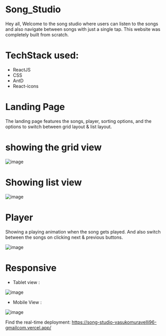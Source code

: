 # Song_Studio

Hey all, Welcome to the song studio where users can listen to the songs and also navigate between songs with just a single tap. This website was completely built from scratch.

# TechStack used: 
- ReactJS
- CSS
- AntD
- React-icons

# Landing Page

The landing page features the songs, player, sorting options, and the options to switch between grid layout & list layout.

# showing the grid view

![image](https://user-images.githubusercontent.com/91777048/158012095-4af2ef1a-8e2c-47fd-a1f7-caf1c00a102f.png)

# Showing list view

![image](https://user-images.githubusercontent.com/91777048/158012269-35286d5c-f996-44bd-8df9-980b86b5fe45.png)

# Player

Showing a playing animation when the song gets played. And also switch between the songs on clicking next & previous buttons.

![image](https://user-images.githubusercontent.com/91777048/158012323-29d5a292-2198-4796-aae6-d2c3aceff3e3.png)

# Responsive 

- Tablet view : 

![image](https://user-images.githubusercontent.com/91777048/158012388-acda33ad-5e37-43c5-8a80-4eb4607003c2.png)

- Mobile View : 

![image](https://user-images.githubusercontent.com/91777048/158012464-92ca4294-5fcf-416b-9b0d-baf02a709938.png)

Find the real-time deployment: https://song-studio-vasukomuravelli96-gmailcom.vercel.app/
